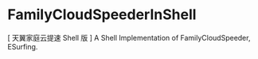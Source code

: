 # FamilyCloudSpeederInShell
[ 天翼家庭云提速 Shell 版 ] A Shell Implementation of FamilyCloudSpeeder, ESurfing.
